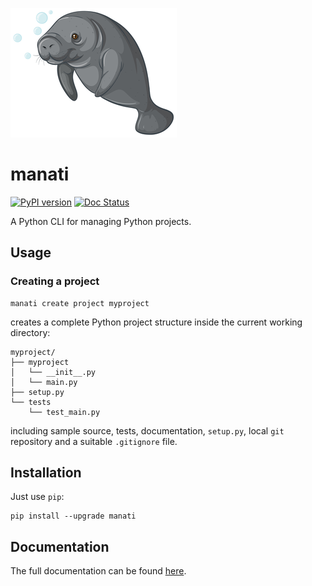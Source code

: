 ![abc](docs/images/manati.png) 
# manati
[![PyPI version](https://badge.fury.io/py/manati.svg)](https://badge.fury.io/py/manati)
[![Doc Status](https://readthedocs.org/projects/manati/badge/?version=latest)](https://manati.readthedocs.io/en/latest/index.html)

A Python CLI for managing Python projects.


## Usage

### Creating a project

```
manati create project myproject
```

creates a complete Python project structure inside the current working directory:

```
myproject/
├── myproject
│   └── __init__.py
│   └── main.py
├── setup.py
└── tests
    └── test_main.py
```

including sample source,
tests, documentation, `setup.py`, local `git` repository and a
suitable `.gitignore` file.

## Installation

Just use `pip`:

```
pip install --upgrade manati
```

## Documentation

The full documentation can be found [here](https://manati.readthedocs.io/en/latest/).
